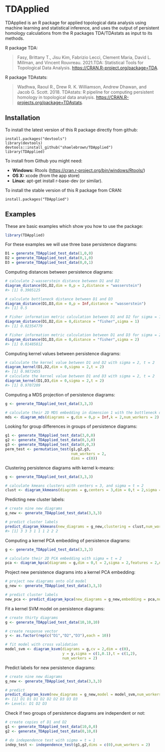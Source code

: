 
<!-- README.md is generated from README.Rmd. Please edit that file -->

# TDApplied

<!-- badges: start -->
<!-- badges: end -->

TDApplied is an R package for applied topological data analysis using
machine learning and statistical inference, and uses the output of
persistent homology calculations from the R packages TDA/TDAstats as input to its
methods.

R package TDA:

> Fasy, Brittany T., Jisu Kim, Fabrizio Lecci, Clement Maria, David L.
> Millman, and Vincent Rouvreau. 2021.TDA: Statistical Tools for
> Topological Data Analysis. <https://CRAN.R-project.org/package=TDA>.

R package TDAstats:

> Wadhwa, Raoul R., Drew R. K. Williamson, Andrew Dhawan, and Jacob G. Scott.
> 2018. TDAstats: R pipeline for computing persistent homology in topological 
> data analysis. <https://CRAN.R-projects.org/package=TDAstats>.

## Installation

To install the latest version of this R package directly from github:

    install.packages("devtools")
    library(devtools)
    devtools::install_github("shaelebrown/TDApplied")
    library(TDApplied)

To install from Github you might need:

-   **Windows:** Rtools
    (<https://cran.r-project.org/bin/windows/Rtools/>)
-   **OS X:** xcode (from the app store)
-   **Linux:** apt-get install r-base-dev (or similar).

To install the stable version of this R package from CRAN:

    install.packages("TDApplied")

## Examples

These are basic examples which show you how to use the package:

``` r
library(TDApplied)
```

For these examples we will use three base persistence diagrams:

``` r
D1 = generate_TDApplied_test_data(1,0,0)
D2 = generate_TDApplied_test_data(0,1,0)
D3 = generate_TDApplied_test_data(0,0,1)
```

Computing distances between persistence diagrams:

``` r
# calculate 2-wasserstein distance between D1 and D2
diagram_distance(D1,D2,dim = 0,p = 2,distance = "wasserstein")
#> [1] 0.3905125

# calculate bottleneck distance between D1 and D3
diagram_distance(D1,D3,dim = 0,p = Inf,distance = "wasserstein")
#> [1] 0.5

# Fisher information metric calculation between D1 and D2 for sigma = 1
diagram_distance(D1,D2,dim = 0,distance = "fisher",sigma = 1)
#> [1] 0.02354779

# Fisher information metric calculation between D1 and D3 for sigma = 2
diagram_distance(D1,D3,dim = 0,distance = "fisher",sigma = 2)
#> [1] 0.01485812
```

Computing kernel values between persistence diagrams:

``` r
# calculate the kernel value between D1 and D2 with sigma = 2, t = 2
diagram_kernel(D1,D2,dim = 0,sigma = 2,t = 2)
#> [1] 0.9872455
# calculate the kernel value between D1 and D3 with sigma = 2, t = 2
diagram_kernel(D1,D3,dim = 0,sigma = 2,t = 2)
#> [1] 0.9707209
```

Computing a MDS projection of persistence diagrams:

``` r
g <- generate_TDApplied_test_data(3,3,3)

# calculate their 2D MDS embedding in dimension 1 with the bottleneck distance
mds <- diagram_mds(diagrams = g,dim = 0,p = Inf,k = 2,num_workers = 2)
```

Looking for group differences in groups of persistence diagrams:

``` r
g1 <- generate_TDApplied_test_data(3,0,0)
g2 <- generate_TDApplied_test_data(0,3,0)
g3 <- generate_TDApplied_test_data(0,0,3)
perm_test <- permutation_test(g1,g2,g3,
                              num_workers = 2,
                              dims = c(0))
```

Clustering persistence diagrams with kernel k-means:

``` r
g <- generate_TDApplied_test_data(3,3,3)

# calculate kmeans clusters with centers = 3, and sigma = t = 2
clust <- diagram_kkmeans(diagrams = g,centers = 3,dim = 0,t = 2,sigma = 2,num_workers = 2)
```

Predicting new cluster labels:

``` r
# create nine new diagrams
g_new <- generate_TDApplied_test_data(3,3,3)

# predict cluster labels
predict_diagram_kkmeans(new_diagrams = g_new,clustering = clust,num_workers = 2)
#> [1] 3 3 3 1 1 1 2 2 2
```

Computing a kernel PCA embedding of persistence diagrams:

``` r
g <- generate_TDApplied_test_data(3,3,3)

# calculate their 2D PCA embedding with sigma = t = 2
pca <- diagram_kpca(diagrams = g,dim = 0,t = 2,sigma = 2,features = 2,num_workers = 2)
```

Project new persistence diagrams into a kernel PCA embedding:

``` r
# project new diagrams onto old model
g_new <- generate_TDApplied_test_data(3,3,3)

# predict cluster labels
new_pca <- predict_diagram_kpca(new_diagrams = g_new,embedding = pca,num_workers = 2)
```

Fit a kernel SVM model on persistence diagrams:

``` r
# create thirty diagrams
g <- generate_TDApplied_test_data(10,10,10)

# create response vector
y <- as.factor(rep(c("D1","D2","D3"),each = 10))

# fit model with cross validation
model_svm <- diagram_ksvm(diagrams = g,cv = 2,dim = c(0),
                          y = y,sigma = c(1,0.1),t = c(1,2),
                          num_workers = 2)
```

Predict labels for new persistence diagrams:

``` r
# create nine new diagrams
g_new <- generate_TDApplied_test_data(3,3,3)

# predict
predict_diagram_ksvm(new_diagrams = g_new,model = model_svm,num_workers = 2)
#> [1] D1 D1 D1 D2 D2 D2 D3 D3 D3
#> Levels: D1 D2 D3
```

Check if two groups of persistence diagrams are independent or not:

``` r
# create copies of D1 and D2
g1 <- generate_TDApplied_test_data(10,0,0)
g2 <- generate_TDApplied_test_data(0,10,0)

# do independence test with sigma = t = 1
indep_test <- independence_test(g1,g2,dims = c(0),num_workers = 2)
```
